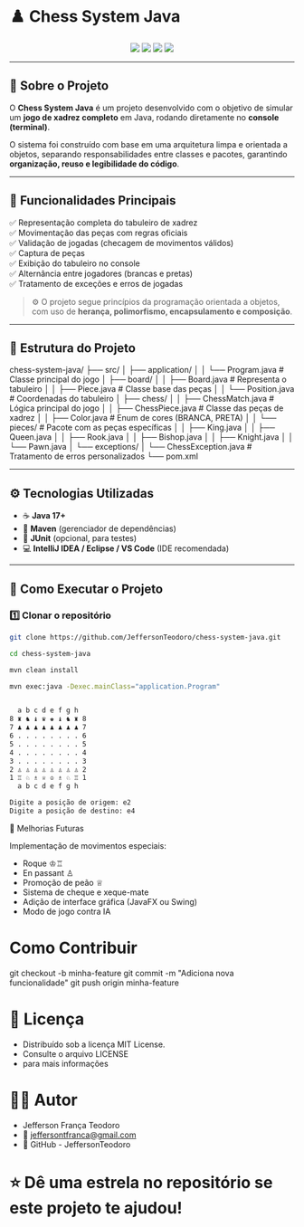 # ♟️ Chess System Java

<p align="center">
  <img src="https://img.shields.io/badge/Java-17-red?style=for-the-badge&logo=openjdk" />
  <img src="https://img.shields.io/badge/Maven-Build-blue?style=for-the-badge&logo=apachemaven" />
  <img src="https://img.shields.io/badge/Status-Em%20Desenvolvimento-yellow?style=for-the-badge" />
  <img src="https://img.shields.io/badge/License-MIT-green?style=for-the-badge" />
</p>

---

## 🧩 Sobre o Projeto

O **Chess System Java** é um projeto desenvolvido com o objetivo de simular um **jogo de xadrez completo** em Java, rodando diretamente no **console (terminal)**.

O sistema foi construído com base em uma arquitetura limpa e orientada a objetos, separando responsabilidades entre classes e pacotes, garantindo **organização, reuso e legibilidade do código**.

---

## 🚀 Funcionalidades Principais

✅ Representação completa do tabuleiro de xadrez  
✅ Movimentação das peças com regras oficiais  
✅ Validação de jogadas (checagem de movimentos válidos)  
✅ Captura de peças  
✅ Exibição do tabuleiro no console  
✅ Alternância entre jogadores (brancas e pretas)  
✅ Tratamento de exceções e erros de jogadas  

> ⚙️ O projeto segue princípios da programação orientada a objetos, com uso de **herança, polimorfismo, encapsulamento e composição**.

---

## 🧠 Estrutura do Projeto

chess-system-java/
├── src/
│ ├── application/
│ │ └── Program.java # Classe principal do jogo
│ ├── board/
│ │ ├── Board.java # Representa o tabuleiro
│ │ ├── Piece.java # Classe base das peças
│ │ └── Position.java # Coordenadas do tabuleiro
│ ├── chess/
│ │ ├── ChessMatch.java # Lógica principal do jogo
│ │ ├── ChessPiece.java # Classe das peças de xadrez
│ │ ├── Color.java # Enum de cores (BRANCA, PRETA)
│ │ └── pieces/ # Pacote com as peças específicas
│ │ ├── King.java
│ │ ├── Queen.java
│ │ ├── Rook.java
│ │ ├── Bishop.java
│ │ ├── Knight.java
│ │ └── Pawn.java
│ └── exceptions/
│ └── ChessException.java # Tratamento de erros personalizados
└── pom.xml


---

## ⚙️ Tecnologias Utilizadas

- ☕ **Java 17+**
- 🧱 **Maven** (gerenciador de dependências)
- 🧪 **JUnit** (opcional, para testes)
- 💻 **IntelliJ IDEA / Eclipse / VS Code** (IDE recomendada)

---

## 🏁 Como Executar o Projeto

### 1️⃣ Clonar o repositório
```bash
git clone https://github.com/JeffersonTeodoro/chess-system-java.git

cd chess-system-java

mvn clean install

mvn exec:java -Dexec.mainClass="application.Program"


  a b c d e f g h
8 ♜ ♞ ♝ ♛ ♚ ♝ ♞ ♜ 8
7 ♟ ♟ ♟ ♟ ♟ ♟ ♟ ♟ 7
6 . . . . . . . . 6
5 . . . . . . . . 5
4 . . . . . . . . 4
3 . . . . . . . . 3
2 ♙ ♙ ♙ ♙ ♙ ♙ ♙ ♙ 2
1 ♖ ♘ ♗ ♕ ♔ ♗ ♘ ♖ 1
  a b c d e f g h

Digite a posição de origem: e2  
Digite a posição de destino: e4

````
🔮 Melhorias Futuras

Implementação de movimentos especiais:

- Roque ♔♖
- En passant ♙
- Promoção de peão ♕
- Sistema de cheque e xeque-mate
- Adição de interface gráfica (JavaFX ou Swing)
- Modo de jogo contra IA

# Como Contribuir
  git checkout -b minha-feature
  git commit -m "Adiciona nova funcionalidade"
  git push origin minha-feature

  # 🧾 Licença
- Distribuído sob a licença MIT License.
- Consulte o arquivo LICENSE
- para mais informações

# 👨‍💻 Autor
- Jefferson França Teodoro
- 📧 jeffersontfranca@gmail.com
- 🔗 GitHub - JeffersonTeodoro

# ⭐ Dê uma estrela no repositório se este projeto te ajudou!
